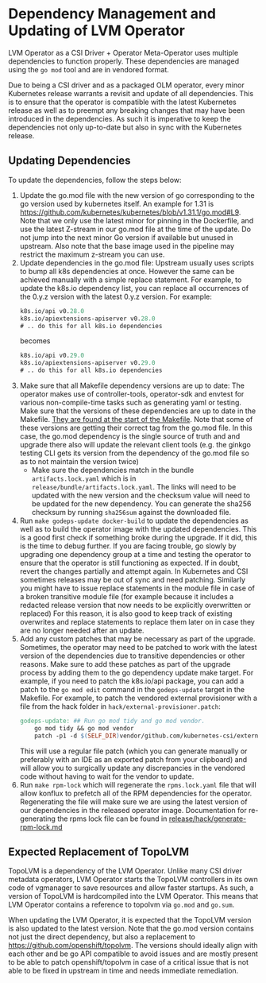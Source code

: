 # Dependency Management and Updating of LVM Operator

LVM Operator as a CSI Driver + Operator Meta-Operator uses multiple dependencies to function properly. These dependencies are managed using the `go mod` tool and are in vendored format.

Due to being a CSI driver and as a packaged OLM operator, every minor Kubernetes release warrants a revisit and update of all dependencies. This is to ensure that the operator is compatible with the latest Kubernetes release as well as to preempt any breaking changes that may have been introduced in the dependencies. As such it is imperative to keep the dependencies not only up-to-date but also in sync with the Kubernetes release.

## Updating Dependencies

To update the dependencies, follow the steps below:

1. Update the go.mod file with the new version of go corresponding to the go version used by kubernetes itself. An example for 1.31 is https://github.com/kubernetes/kubernetes/blob/v1.31.1/go.mod#L9.
    Note that we only use the latest minor for pinning in the Dockerfile, and use the latest Z-stream in our go.mod file at the time of the update.
    Do not jump into the next minor Go version if available but unused in upstream.
    Also note that the base image used in the pipeline may restrict the maximum z-stream you can use.
2. Update dependencies in the go.mod file: Upstream usually uses scripts to bump all k8s dependencies at once.
    However the same can be achieved manually with a simple replace statement. For example, to update the k8s.io dependency list, you can replace all occurrences of the 0.y.z version with the latest 0.y.z version. For example:
    ```go.mod
    k8s.io/api v0.28.0
    k8s.io/apiextensions-apiserver v0.28.0
    # .. do this for all k8s.io dependencies
    ```
    becomes
    ```go.mod
    k8s.io/api v0.29.0
    k8s.io/apiextensions-apiserver v0.29.0
    # .. do this for all k8s.io dependencies
    ```
3. Make sure that all Makefile dependency versions are up to date: The operator makes use of controller-tools, operator-sdk and envtest for various non-compile-time tasks such as generating yaml or testing.
    Make sure that the versions of these dependencies are up to date in the Makefile.
    [They are found at the start of the Makefile](https://github.com/openshift/lvm-operator/blob/v4.16.0/Makefile#L43-L46).
    Note that some of these versions are getting their correct tag from the go.mod file.
    In this case, the go.mod dependency is the single source of truth and and upgrade there also will update the relevant client tools (e.g. the ginkgo testing CLI gets its version from the dependency of the go.mod file so as to not maintain the version twice)
    - Make sure the dependencies match in the bundle `artifacts.lock.yaml` which is in `release/bundle/artifacts.lock.yaml`. The links will need to be updated with the new
        version and the checksum value will need to be updated for the new dependency. You can generate the sha256 checksum by running `sha256sum` against the downloaded file.
4. Run `make godeps-update docker-build` to update the dependencies as well as to build the operator image with the updated dependencies.
    This is a good first check if something broke during the upgrade. If it did, this is the time to debug further.
    If you are facing trouble, go slowly by upgrading one dependency group at a time and testing the operator to ensure that the operator is still functioning as expected.
    If in doubt, revert the changes partially and attempt again.
    In Kubernetes and CSI sometimes releases may be out of sync and need patching. Similarly you might have to issue
    replace statements in the module file in case of a broken transitive module file (for example because it includes a redacted release version that now needs to be explicitly overwritten or replaced)
    For this reason, it is also good to keep track of existing overwrites and replace statements to replace them later on in case they are no longer needed after an update.
5. Add any custom patches that may be necessary as part of the upgrade.
    Sometimes, the operator may need to be patched to work with the latest version of the dependencies due to transitive dependencies or other reasons.
    Make sure to add these patches as part of the upgrade process by adding them to the go dependency update make target.
    For example, if you need to patch the k8s.io/api package, you can add a patch to the `go mod edit` command in the `godeps-update` target in the Makefile.
    For example, to patch the vendored external provisioner with a file from the hack folder in `hack/external-provisioner.patch`:
    ```Makefile
    godeps-update: ## Run go mod tidy and go mod vendor.
        go mod tidy && go mod vendor
        patch -p1 -d $(SELF_DIR)vendor/github.com/kubernetes-csi/external-provisioner/v5 < $(SELF_DIR)hack/external-provisioner.patch
    ```
   This will use a regular file patch (which you can generate manually or preferably with an IDE as an exported patch from your clipboard) and will allow you to surgically update any discrepancies in the vendored code without having to wait for the vendor to update.
6. Run `make rpm-lock` which will regenerate the `rpms.lock.yaml` file that will allow konflux to prefetch all of the RPM dependencies for the operator. Regenerating the file will 
    make sure we are using the latest version of our dependencies in the released operator image. Documentation for re-generating the rpms lock file can be found in
    [release/hack/generate-rpm-lock.md](release/hack/generate-rpm-lock.md)

## Expected Replacement of TopoLVM

TopoLVM is a dependency of the LVM Operator. Unlike many CSI driver metadata operators, LVM Operator starts the TopoLVM controllers in its own code of vgmanager to save resources and allow faster startups. As such, a version of TopoLVM is hardcompiled into the LVM Operator.
This means that LVM Operator contains a reference to topolvm via `go.mod` and `go.sum`.

When updating the LVM Operator, it is expected that the TopoLVM version is also updated to the latest version.
Note that the go.mod version contains not just the direct dependency, but also a replacement to https://github.com/openshift/topolvm.
The versions should ideally align with each other and be go API compatible to avoid issues and are mostly present to be able to patch openshift/topolvm in case of a critical issue that is not able to be fixed in upstream in time and needs immediate remediation.
